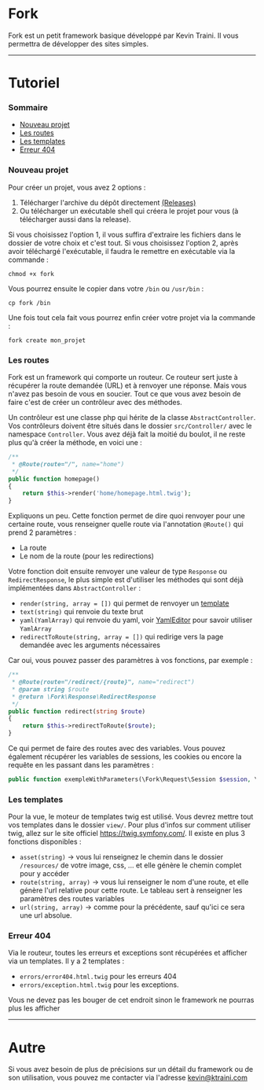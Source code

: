 Fork
===

Fork est un petit framework basique développé par Kevin Traini. Il vous permettra de développer des sites simples.

___

Tutoriel
===
### Sommaire
- [Nouveau projet](#nouveau-projet)
- [Les routes](#les-routes)
- [Les templates](#les-templates)
- [Erreur 404](#erreur-404)


### Nouveau projet

Pour créer un projet, vous avez 2 options :
1. Télécharger l'archive du dépôt directement [(Releases)](https://github.com/Gashmob/Fork/releases)
2. Ou télécharger un exécutable shell qui créera le projet pour vous (à télécharger aussi dans la release).

Si vous choisissez l'option 1, il vous suffira d'extraire les fichiers dans le dossier de votre choix et c'est tout.
Si vous choisissez l'option 2, après avoir téléchargé l'exécutable, il faudra le remettre en exécutable via la commande :
```shell script
chmod +x fork
```
Vous pourrez ensuite le copier dans votre `/bin` ou `/usr/bin` :
```shell script
cp fork /bin
```
Une fois tout cela fait vous pourrez enfin créer votre projet via la commande :
```shell script
fork create mon_projet
```


### Les routes

Fork est un framework qui comporte un routeur. Ce routeur sert juste à récupérer la route demandée (URL) et à renvoyer une réponse.
Mais vous n'avez pas besoin de vous en soucier. Tout ce que vous avez besoin de faire c'est de créer un contrôleur avec des méthodes.

Un contrôleur est une classe php qui hérite de la classe `AbstractController`. Vos contrôleurs doivent être situés dans le dossier `src/Controller/` avec le namespace `Controller`.
Vous avez déjà fait la moitié du boulot, il ne reste plus qu'à créer la méthode, en voici une :
```php
/**
 * @Route(route="/", name="home")
 */
public function homepage()
{
    return $this->render('home/homepage.html.twig');
}
```
Expliquons un peu. Cette fonction permet de dire quoi renvoyer pour une certaine route, vous renseigner quelle route via l'annotation `@Route()` qui prend 2 paramètres :
- La route
- Le nom de la route (pour les redirections)

Votre fonction doit ensuite renvoyer une valeur de type `Response` ou `RedirectResponse`, le plus simple est d'utiliser les méthodes qui sont déjà implémentées dans `AbstractController` :
- `render(string, array = [])` qui permet de renvoyer un [template](#les-templates)
- `text(string)` qui renvoie du texte brut
- `yaml(YamlArray)` qui renvoie du yaml, voir [YamlEditor](https://github.com/Gashmob/Yaml-editor) pour savoir utiliser `YamlArray`
- `redirectToRoute(string, array = [])` qui redirige vers la page demandée avec les arguments nécessaires

Car oui, vous pouvez passer des paramètres à vos fonctions, par exemple :
```php
/**
 * @Route(route="/redirect/{route}", name="redirect")
 * @param string $route
 * @return \Fork\Response\RedirectResponse
 */
public function redirect(string $route)
{
    return $this->redirectToRoute($route);
}
```
Ce qui permet de faire des routes avec des variables. Vous pouvez également récupérer les variables de sessions, les cookies ou encore la requête en les passant dans les paramètres :
```php
public function exempleWithParameters(\Fork\Request\Session $session, \Fork\Request\Cookie $cookie, \Fork\Request\Request $request) {}
```


### Les templates
Pour la vue, le moteur de templates twig est utilisé. Vous devrez mettre tout vos templates dans le dossier `view/`. Pour plus d'infos sur comment utiliser twig, allez sur le site officiel https://twig.symfony.com/.
Il existe en plus 3 fonctions disponibles :
- `asset(string)` -> vous lui renseignez le chemin dans le dossier `/resources/` de votre image, css, ... et elle génère le chemin complet pour y accéder
- `route(string, array)` -> vous lui renseigner le nom d'une route, et elle génère l'url relative pour cette route. Le tableau sert à renseigner les paramètres des routes variables
- `url(string, array)` -> comme pour la précédente, sauf qu'ici ce sera une url absolue.  


### Erreur 404
Via le routeur, toutes les erreurs et exceptions sont récupérées et afficher via un templates. Il y a 2 templates :
- `errors/error404.html.twig` pour les erreurs 404
- `errors/exception.html.twig` pour les exceptions.

Vous ne devez pas les bouger de cet endroit sinon le framework ne pourras plus les afficher


-----

Autre
===
Si vous avez besoin de plus de précisions sur un détail du framework ou de son utilisation, vous pouvez me contacter via l'adresse kevin@ktraini.com
